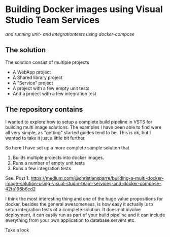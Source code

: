 # Building Docker images using Visual Studio Team Services
_and running unit- and integrationtests using docker-compose_

## The solution
The solution consist of multiple projects
* A WebApp project
* A Shared library project
* A "Service" project
* A project with a few empty unit tests
* And a project with a few integration test

## The repository contains
I wanted to explore how to setup a complete build pipeline in VSTS for building multi image solutions. The examples I have been able to find were all very simple, as "getting" started guides tend to be. This is ok, but I wanted to take it just a little bit further.

So here I have set up a more complete sample solution that

1. Builds multiple projects into docker images.
1. Runs a number of empty unit tests
1. Runs a few integration tests

See:
Post 1: https://medium.com/@christiansparre/building-a-multi-docker-image-solution-using-visual-studio-team-services-and-docker-compose-42fa196b6cd2

I think the most interesting thing and one of the huge value propositions for docker, besides the general awesomeness, is how easy it actually is to setup integration tests of a complete solution. It does not involve deployment, it can easily run as part of your build pipeline and it can include everything from your own application to database servers etc.

Take a look
